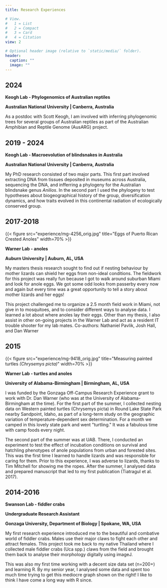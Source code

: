 ```yaml
---
title: Research Experiences

# View.
#   1 = List
#   2 = Compact
#   3 = Card
#   4 = Citation
view: 2

# Optional header image (relative to `static/media/` folder).
header:
  caption: ""
  image: ""
---
```


## 2024
**Keogh Lab - Phylogenomics of Australian reptiles**

**Australian National University | Canberra, Australia**

As a postdoc with Scott Keogh, I am involved with inferring phylogenomic trees for several groups of Australian reptiles as part of the Australian Amphibian and Reptile Genome (AusARG) project. 

## 2019 - 2024
**Keogh Lab - Macroevolution of blindsnakes in Australia**

**Australian National University | Canberra, Australia**

My PhD research consisted of two major parts. This first part involved extracting DNA from tissues deposited in museums across Australia, sequencing the DNA, and infferring a phylogeny for the Australian blindsnake genus *Anilios*. In the second part I used the phylogeny to test hypotheses about biogeographical history of the group, diversification dynamics, and how traits evolved in this continental radiation of ecologically conserved group. 


## 2017-2018

<!-- ![me measuring turtle](experience/mg-4256_orig.jpg) -->
{{< figure src="experience/mg-4256_orig.jpg" title="Eggs of Puerto Rican Crested Anoles" width=70% >}}

**Warner Lab - anoles**

**Auburn University | Auburn, AL, USA**

My masters thesis research sought to find out if nesting behaviour by mother lizards can shield her eggs from non-ideal conditions. The fieldwork for this project was really fun because I got to walk around suburban Miami and look for anole eggs. We got some odd looks from passerby every now and again but every time was a great opportunity to tell a story about mother lizards and her eggs!

This project challenged me to organize a 2.5 month field work in Miami, not give in to mosquitoes, and to consider different ways to analyse data. I learned a lot about where anoles lay their eggs. Other than my thesis, I also assist in other on-going projects in the Warner Lab and act as a resident IT trouble shooter for my lab mates.
Co-authors: Nathaniel Pavlik, Josh Hall, and Dan Warner

## 2015

<!-- ![me measuring turtle](experience/mg-9418_orig.jpg) -->

{{< figure src="experience/mg-9418_orig.jpg" title="Measuring painted turtles *(Chrysemys picta)*" width=70% >}}

**Warner Lab - turtles and anoles**

**University of Alabama-Birmingham | Birmingham, AL, USA**

I was funded by the Gonzaga Off-Campus Research Experience grant to work with Dr. Dan Warner (who was at the University of Alabama-Birmingham at the time). For the first part of the summer, I collected nesting data on Western painted turtles (Chrysemys picta) in Round Lake State Park nearby Sandpoint, Idaho, as part of a long-term study on the geographic variation of temperature-dependent sex determination. For a month we camped in this lovely state park and went "turtling." It was a fabulous time with camp foods every night.

The second part of the summer was at UAB. There, I conducted an experiment to test the effect of incubation conditions on survival and hatchling phenotypes of anole populations from urban and forested sites. This was the first time I learned to handle lizards and was responsible for caring for them. Prior to this experience, I was adverse to lizards, thanks to Tim Mitchell for showing me the ropes. After the summer, I analysed data and prepared manuscript that led to my first publication (Tiatragul et al. 2017). 


## 2014-2016
**Swanson Lab - fiddler crabs**

**Undergraduate Research Assistant**

**Gonzaga University, Department of Biology | Spokane, WA, USA**

My first research experience introduced me to the beautiful and combative world of fiddler crabs. Males use their major claws to fight each other and attract females. This project took me back to my native Thailand where I collected male fiddler crabs (Uca spp.) claws from the field and brought them back to analyse their morphology digitally using imageJ.

This was also my first time working with a decent size data set (n=200+) and learning R. By my senior year, I analysed some data and spent too much time trying to get this mediocre graph shown on the right!
I like to think I have come a long way with R since.